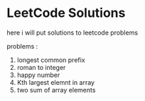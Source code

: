 # LeetCode Solutions

here i will put solutions to leetcode problems

problems : 

1. longest common prefix
2. roman to integer
3. happy number
4. Kth largest elemnt in array
5. two sum of array elements